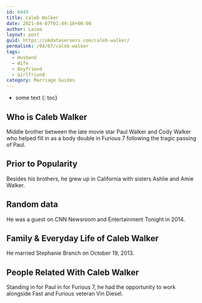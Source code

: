 ```yaml
---
id: 6445
title: Caleb Walker
date: 2021-04-07T01:49:18+00:00
author: Laima
layout: post
guid: https://ukdataservers.com/caleb-walker/
permalink: /04/07/caleb-walker
tags:
  - Husband
  - Wife
  - Boyfriend
  - Girlfriend
category: Marriage Guides
---
```


* some text
{: toc}


## Who is Caleb Walker
                  
                  
                  
Middle brother between the late movie star Paul Walker and Cody Walker who helped fill in as a body double in Furious 7 following the tragic passing of Paul.
                  
              
            
              
            
                
                
                
## Prior to Popularity
                  
                  
                  
Besides his brothers, he grew up in California with sisters Ashlie and Amie Walker.
                  
              
            
              
            
                
                
                
## Random data
                  
                  
                  
He was a guest on CNN Newsroom and Entertainment Tonight in 2014.
                  
              
            
              
            
                
                
                
## Family & Everyday Life of Caleb Walker
                  
                  
                  
He married Stephanie Branch on October 19, 2013.
                  
              
            
              
            
                
                
                
## People Related With Caleb Walker
                  
                  
                  
Standing in for Paul in for Furious 7, he had the opportunity to work alongside Fast and Furious veteran Vin Diesel.
                  
              
            
              
            
                
              
            
              
              
            
            
              
            
          
          
          